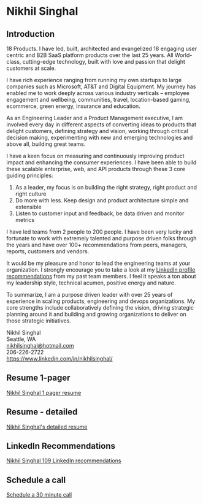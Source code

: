 # Nikhil Singhal 

## Introduction
18 Products. I have led, built, architected and evangelized 18 engaging user centric and B2B SaaS platform products over the last 25 years. All World-class, cutting-edge technology, built with love and passion that delight customers at scale. 

I have rich experience ranging from running my own startups to large companies such as Microsoft, AT&T and Digital Equipment. My journey has enabled me to work deeply across various industry verticals – employee engagement and wellbeing, communities, travel, location-based gaming, ecommerce, green energy, insurance and education. 

As an Engineering Leader and a Product Management executive, I am involved every day in different aspects of converting ideas to products that delight customers, defining strategy and vision, working through critical decision making, experimenting with new and emerging technologies and above all, building great teams. 

I have a keen focus on measuring and continuously improving product impact and enhancing the consumer experiences. I have been able to build these scalable enterprise, web, and API products through these 3 core guiding principles:
1.	As a leader, my focus is on building the right strategy, right product and right culture
2.	Do more with less. Keep design and product architecture simple and extensible 
3.	Listen to customer input and feedback, be data driven and monitor metrics

I have led teams from 2 people to 200 people. I have been very lucky and fortunate to work with extremely talented and purpose driven folks through the years and have over 100+ recommendations from peers, managers, reports, customers and vendors.

It would be my pleasure and honor to lead the engineering teams at your organization. I strongly encourage you to take a look at my [LinkedIn profile recommendations](https://github.com/nikhilsi/resume/blob/main/Nikhil-Singhal-LinkedIn-109-Recommendations.pdf) from my past team members. I feel it speaks a ton about my leadership style, technical acumen, positive energy and nature. 

To summarize, I am a purpose driven leader with over 25 years of experience in scaling products, engineering and devops organizations. My core strengths include collaboratively defining the vision, driving strategic planning around it and building and growing organizations to deliver on those strategic initiatives. 

Nikhil Singhal  
Seattle, WA  
nikhilsinghal@hotmail.com  
206-226-2722  
https://www.linkedin.com/in/nikhilsinghal/  

## Resume 1-pager
[Nikhil Singhal 1 pager resume](https://github.com/nikhilsi/resume/blob/main/Nikhil%20Singhal%201-page.pdf)

## Resume - detailed
[Nikhil Singhal's detailed resume](https://github.com/nikhilsi/resume/blob/main/NikhilSinghalResume.pdf)

## LinkedIn Recommendations
[Nikhil Singhal 109 LinkedIn recommendations](https://github.com/nikhilsi/resume/blob/main/Nikhil-Singhal-LinkedIn-109-Recommendations.pdf) 

## Schedule a call
[Schedule a 30 minute call](https://calendly.com/nikhilsinghal/30min)
